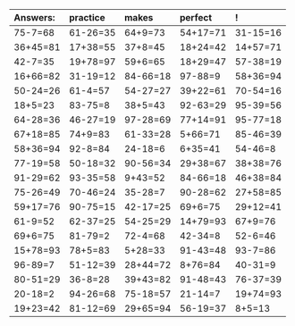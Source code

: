 | Answers: | practice | makes | perfect | ! |
| :--- | :--- | :--- | :--- | :--- |
| 75-7=68 | 61-26=35 | 64+9=73 | 54+17=71 | 31-15=16 | 
| 36+45=81 | 17+38=55 | 37+8=45 | 18+24=42 | 14+57=71 | 
| 42-7=35 | 19+78=97 | 59+6=65 | 18+29=47 | 57-38=19 | 
| 16+66=82 | 31-19=12 | 84-66=18 | 97-88=9 | 58+36=94 | 
| 50-24=26 | 61-4=57 | 54-27=27 | 39+22=61 | 70-54=16 | 
| 18+5=23 | 83-75=8 | 38+5=43 | 92-63=29 | 95-39=56 | 
| 64-28=36 | 46-27=19 | 97-28=69 | 77+14=91 | 95-77=18 | 
| 67+18=85 | 74+9=83 | 61-33=28 | 5+66=71 | 85-46=39 | 
| 58+36=94 | 92-8=84 | 24-18=6 | 6+35=41 | 54-46=8 | 
| 77-19=58 | 50-18=32 | 90-56=34 | 29+38=67 | 38+38=76 | 
| 91-29=62 | 93-35=58 | 9+43=52 | 84-66=18 | 46+38=84 | 
| 75-26=49 | 70-46=24 | 35-28=7 | 90-28=62 | 27+58=85 | 
| 59+17=76 | 90-75=15 | 42-17=25 | 69+6=75 | 29+12=41 | 
| 61-9=52 | 62-37=25 | 54-25=29 | 14+79=93 | 67+9=76 | 
| 69+6=75 | 81-79=2 | 72-4=68 | 42-34=8 | 52-6=46 | 
| 15+78=93 | 78+5=83 | 5+28=33 | 91-43=48 | 93-7=86 | 
| 96-89=7 | 51-12=39 | 28+44=72 | 8+76=84 | 40-31=9 | 
| 80-51=29 | 36-8=28 | 39+43=82 | 91-48=43 | 76-37=39 | 
| 20-18=2 | 94-26=68 | 75-18=57 | 21-14=7 | 19+74=93 | 
| 19+23=42 | 81-12=69 | 29+65=94 | 56-19=37 | 8+5=13 | 
